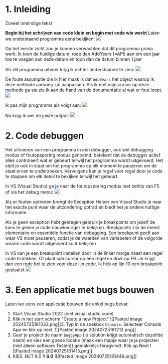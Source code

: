 # 1. Inleiding
Zoveel oneindige tekst

**Begin bij het schrijven van code klein en begin met code wie werkt**
Laten we onderstaand programma eens bekijken:
![](https://apwt.gitbook.io/~gitbook/image?url=https%3A%2F%2F4058530821-files.gitbook.io%2F%7E%2Ffiles%2Fv0%2Fb%2Fgitbook-legacy-files%2Fo%2Fassets%252Fg-pro-software-testing%252F-MHgWu5d74bNjGKx3VEd%252F-MHgWzvXMUbVXbBcvkGC%252F2.png%3Fgeneration%3D1600622429670231%26alt%3Dmedia&width=400&dpr=2&quality=100&sign=b17ad68d&sv=1)

Op het eerste zicht zou je kunnen verwachten dat dit programma prima werk. Ik toon de huidige datum, roep dan AddYears (=API) aan om een jaar toe te voegen aan deze datum en toon dan de datum binnen 1 jaar

Als dit programma uitvoer krijg ik echter onderstaande te zien:
![](https://apwt.gitbook.io/~gitbook/image?url=https%3A%2F%2F4058530821-files.gitbook.io%2F%7E%2Ffiles%2Fv0%2Fb%2Fgitbook-legacy-files%2Fo%2Fassets%252Fg-pro-software-testing%252F-MHgWu5d74bNjGKx3VEd%252F-MHgWzvYZF3kmrVYY4o-%252F3.png%3Fgeneration%3D1600622429703538%26alt%3Dmedia&width=400&dpr=2&quality=100&sign=3d7f971b&sv=1)

De foute assumptie die ik hier maak is dat `AddYears` het object waarop ik deze methode aanroep zal aanpassen. Als ik met mijn cursor op deze methode ga sta zie ik aan de hand van de documentatie al wat er fout loopt.
![](https://apwt.gitbook.io/~gitbook/image?url=https%3A%2F%2F4058530821-files.gitbook.io%2F%7E%2Ffiles%2Fv0%2Fb%2Fgitbook-legacy-files%2Fo%2Fassets%252Fg-pro-software-testing%252F-MHgWu5d74bNjGKx3VEd%252F-MHgWzvZfoTTEYBMEu40%252F4.png%3Fgeneration%3D1600622429670738%26alt%3Dmedia&width=768&dpr=4&quality=100&sign=dc11dc61&sv=1)

Ik pas mijn programma als volgt aan:
![](https://apwt.gitbook.io/~gitbook/image?url=https%3A%2F%2F4058530821-files.gitbook.io%2F%7E%2Ffiles%2Fv0%2Fb%2Fgitbook-legacy-files%2Fo%2Fassets%252Fg-pro-software-testing%252F-MHgWu5d74bNjGKx3VEd%252F-MHgWzv_jThjlTaHdNG2%252F5.png%3Fgeneration%3D1600622429670317%26alt%3Dmedia&width=400&dpr=2&quality=100&sign=33710ffc&sv=1)

Nu krijg ik wel de juiste output:
![](https://apwt.gitbook.io/~gitbook/image?url=https%3A%2F%2F4058530821-files.gitbook.io%2F%7E%2Ffiles%2Fv0%2Fb%2Fgitbook-legacy-files%2Fo%2Fassets%252Fg-pro-software-testing%252F-MHgWu5d74bNjGKx3VEd%252F-MHgWzvaZOz-tRyTQ4H4%252F6.png%3Fgeneration%3D1600622429670139%26alt%3Dmedia&width=768&dpr=4&quality=100&sign=a1a20a1d&sv=1)

# 2. Code debuggen
Het uitvoeren van een programma in een debugger, ook wel debugging modus of foutopsporing modus genoemd, betekent dat de debugger actief alles controleert wat er gebeurt terwijl het programma wordt uitgevoerd. Het stelt je ook in staat om het programma op elk moment te pauzeren om de staat ervan te onderzoeken. Vervolgens kan je regel voor regel door je code te stappen om elk detail te bekijken terwijl het gebeurt.

In VS (Visual Studio) ga je naar de foutopsporing modus met behilp van F5 of via het debug menu:
![](https://apwt.gitbook.io/~gitbook/image?url=https%3A%2F%2F4058530821-files.gitbook.io%2F%7E%2Ffiles%2Fv0%2Fb%2Fgitbook-legacy-files%2Fo%2Fassets%252Fg-pro-software-testing%252F-MHgWu5d74bNjGKx3VEd%252F-MHgWzvbLJwqQMdUD-I0%252F7.png%3Fgeneration%3D1600622429670310%26alt%3Dmedia&width=768&dpr=4&quality=100&sign=caa8e971&sv=1)

Als er fouten optreden brengt de Exception Helper van Visual Studio je naar het exacte punt waar de uitzondering optrad en biedt het je andere nuttige informatie.

Als je geen exception hebt gekregen gebruik je breakpoints om jezelf de kans te geven je code nauwkeuriger te bekijken. Breakpoints zijn de meest elementaire en essentiële functie van debugging. Een breekpunt geeft aan waar VS moet pauzeren, zodat je de waarden van variabelen of de volgorde waarin code wordt uitgevoerd kunt bekijken

In VS kan je een breakpoint instellen door in de linker marge naast een regel code te klikken. Of plaat sde cursor op een regel en druk op F9. Je krijgt dan een rode bol te zien voor deze lijn code. Ik heb op lijn 10 een breakpoint geplaatst
![](https://apwt.gitbook.io/~gitbook/image?url=https%3A%2F%2F4058530821-files.gitbook.io%2F%7E%2Ffiles%2Fv0%2Fb%2Fgitbook-legacy-files%2Fo%2Fassets%252Fg-pro-software-testing%252F-MHgWu5d74bNjGKx3VEd%252F-MHgWzvcgI0iaTtIXgMJ%252F8.png%3Fgeneration%3D1600622429673498%26alt%3Dmedia&width=400&dpr=2&quality=100&sign=64448163&sv=1)

# 3. Een applicatie met bugs bouwen
Laten we eens een applicatie bouwen die enkel bugs bevat:
1. Start Visual Studio 2022 (niet visual studio code)
2. Klik in het start scherm "Create a new Project"
![[Pasted image 20240725161033.png]]3. Typ in de zoekbox `Console`. Selecteer Console App en klik op next.
![[Pasted image 20240725161212.png]]
4. Geef je project de naam `BuggyApp` (je solution krijgt automatisch dezelfde naam) en kies een goede locatie (maak een mapje waar je je projecten (niet alleen software Testen)) gemakkelijk terugvindt. Klik op Next
![[Pasted image 20240725161415.png]]
5. KIES .NET 6.0 !! **6.0**
![[Pasted image 20240725161449.png]]